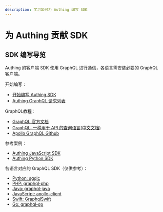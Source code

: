 ```yaml
---
description: 学习如何为 Authing 编写 SDK
---
```


# 为 Authing 贡献 SDK

## SDK 编写导览

Authing 的客户端 SDK 使用 GraphQL 进行通信，各语言需安装必要的 GraphQL 客户端。

开始编写：

* [开始编写 Authing SDK](https://docs.authing.cn/#/sdk/modules)
* [Authing GraphQL 请求列表](https://docs.authing.cn/#/sdk/gql)

GraphQL教程：

* [GraphQL 官方文档](http://facebook.github.io/graphql/October2016/)
* [GraphQL: 一种用于 API 的查询语言\(中文文档\)](http://graphql.cn/)
* [Apollo GraphQL Github](https://github.com/apollographql)

参考案例：

* [Authing JavaScript SDK](https://github.com/Authing/authing-js-sdk)
* [Authing Python SDK](https://github.com/Authing/authing-py-sdk)

各语言对应的 GraphQL SDK（仅供参考）：

* [Python: sgqlc](https://github.com/profusion/sgqlc)
* [PHP: graphql-php](https://github.com/webonyx/graphql-php)
* [Java: graphql-java](https://github.com/graphql-java/graphql-java)
* [JavaScript: apollo-client](https://github.com/apollographql/apollo-client)
* [Swift: GraphqlSwift](https://github.com/GraphQLSwift/GraphQL)
* [Go: graphql-go](https://github.com/shurcooL/graphql)

